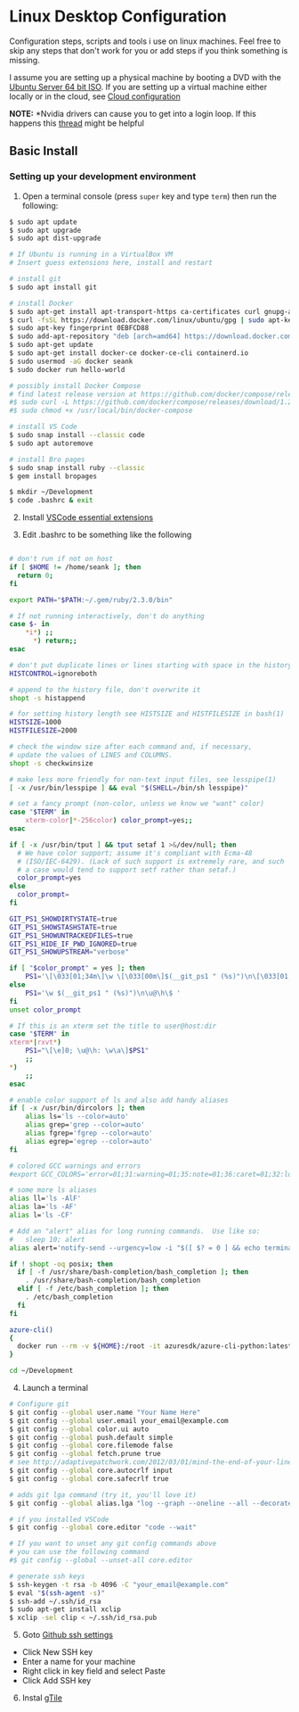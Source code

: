 # Linux  Desktop Configuration

Configuration steps, scripts and tools i use on linux machines. Feel free to skip any steps that don't work for you or add steps if you think something is missing.

I assume you are setting up a physical machine by booting a DVD with the [Ubuntu Server 64 bit ISO](http://www.ubuntu.com/download/server). If you are setting up a virtual machine either locally or in the cloud, see [Cloud configuration](Cloud.md)

**NOTE:** *Nvidia drivers can cause you to get into a login loop. If this happens this [thread](https://askubuntu.com/questions/162075/my-computer-boots-to-a-black-screen-what-options-do-i-have-to-fix-it) might be helpful

## Basic Install

### Setting up your development environment

1. Open a terminal console (press ```super``` key and type ```term```) then run the following:

  ```bash
  $ sudo apt update
  $ sudo apt upgrade
  $ sudo apt dist-upgrade

  # If Ubuntu is running in a VirtualBox VM
  # Insert guess extensions here, install and restart

  # install git
  $ sudo apt install git

  # install Docker
  $ sudo apt-get install apt-transport-https ca-certificates curl gnupg-agent software-properties-common
  $ curl -fsSL https://download.docker.com/linux/ubuntu/gpg | sudo apt-key add -
  $ sudo apt-key fingerprint 0EBFCD88
  $ sudo add-apt-repository "deb [arch=amd64] https://download.docker.com/linux/ubuntu $(lsb_release -cs) stable"
  $ sudo apt-get update
  $ sudo apt-get install docker-ce docker-ce-cli containerd.io
  $ sudo usermod -aG docker seank
  $ sudo docker run hello-world

  # possibly install Docker Compose 
  # find latest release version at https://github.com/docker/compose/releases and run the commands there with sudo
  #$ sudo curl -L https://github.com/docker/compose/releases/download/1.25.0-rc2/docker-compose-`uname -s`-`uname -m` -o /usr/local/bin/docker-compose
  #$ sudo chmod +x /usr/local/bin/docker-compose

  # install VS Code
  $ sudo snap install --classic code
  $ sudo apt autoremove
  
  # install Bro pages
  $ sudo snap install ruby --classic
  $ gem install bropages

  $ mkdir ~/Development
  $ code .bashrc & exit
  ```

2. Install [VSCode essential extensions](../docs/vscode/README.md)

3. Edit .bashrc to be something like the following

  ```bash

  # don't run if not on host
  if [ $HOME != /home/seank ]; then
    return 0;
  fi

  export PATH="$PATH:~/.gem/ruby/2.3.0/bin"

  # If not running interactively, don't do anything
  case $- in
      *i*) ;;
        *) return;;
  esac

  # don't put duplicate lines or lines starting with space in the history.
  HISTCONTROL=ignoreboth

  # append to the history file, don't overwrite it
  shopt -s histappend

  # for setting history length see HISTSIZE and HISTFILESIZE in bash(1)
  HISTSIZE=1000
  HISTFILESIZE=2000

  # check the window size after each command and, if necessary,
  # update the values of LINES and COLUMNS.
  shopt -s checkwinsize

  # make less more friendly for non-text input files, see lesspipe(1)
  [ -x /usr/bin/lesspipe ] && eval "$(SHELL=/bin/sh lesspipe)"

  # set a fancy prompt (non-color, unless we know we "want" color)
  case "$TERM" in
      xterm-color|*-256color) color_prompt=yes;;
  esac

  if [ -x /usr/bin/tput ] && tput setaf 1 >&/dev/null; then
  	# We have color support; assume it's compliant with Ecma-48
  	# (ISO/IEC-6429). (Lack of such support is extremely rare, and such
  	# a case would tend to support setf rather than setaf.)
  	color_prompt=yes
  else
  	color_prompt=
  fi

  GIT_PS1_SHOWDIRTYSTATE=true
  GIT_PS1_SHOWSTASHSTATE=true
  GIT_PS1_SHOWUNTRACKEDFILES=true
  GIT_PS1_HIDE_IF_PWD_IGNORED=true
  GIT_PS1_SHOWUPSTREAM="verbose"

  if [ "$color_prompt" = yes ]; then
      PS1='\[\033[01;34m\]\w \[\033[00m\]$(__git_ps1 " (%s)")\n\[\033[01;32m\]\u@\h\[\033[00m\]\$ '
  else
      PS1='\w $(__git_ps1 " (%s)")\n\u@\h\$ '
  fi
  unset color_prompt

  # If this is an xterm set the title to user@host:dir
  case "$TERM" in
  xterm*|rxvt*)
      PS1="\[\e]0; \u@\h: \w\a\]$PS1"
      ;;
  *)
      ;;
  esac

  # enable color support of ls and also add handy aliases
  if [ -x /usr/bin/dircolors ]; then
      alias ls='ls --color=auto'
      alias grep='grep --color=auto'
      alias fgrep='fgrep --color=auto'
      alias egrep='egrep --color=auto'
  fi

  # colored GCC warnings and errors
  #export GCC_COLORS='error=01;31:warning=01;35:note=01;36:caret=01;32:locus=01:quote=01'

  # some more ls aliases
  alias ll='ls -AlF'
  alias la='ls -AF'
  alias l='ls -CF'

  # Add an "alert" alias for long running commands.  Use like so:
  #   sleep 10; alert
  alias alert='notify-send --urgency=low -i "$([ $? = 0 ] && echo terminal || echo error)" "$(history|tail -n1|sed -e '\''s/^\s*[0-9]\+\s*//;s/[;&|]\s*alert$//'\'')"'

  if ! shopt -oq posix; then
    if [ -f /usr/share/bash-completion/bash_completion ]; then
      . /usr/share/bash-completion/bash_completion
    elif [ -f /etc/bash_completion ]; then
      . /etc/bash_completion
    fi
  fi

  azure-cli()
  {
    docker run --rm -v ${HOME}:/root -it azuresdk/azure-cli-python:latest
  }

  cd ~/Development
  ```

4. Launch a terminal

  ```bash
  # Configure git
  $ git config --global user.name "Your Name Here"
  $ git config --global user.email your_email@example.com
  $ git config --global color.ui auto
  $ git config --global push.default simple
  $ git config --global core.filemode false
  $ git config --global fetch.prune true
  # see http://adaptivepatchwork.com/2012/03/01/mind-the-end-of-your-line/
  $ git config --global core.autocrlf input
  $ git config --global core.safecrlf true

  # adds git lga command (try it, you'll love it)
  $ git config --global alias.lga "log --graph --oneline --all --decorate"

  # if you installed VSCode
  $ git config --global core.editor "code --wait"

  # If you want to unset any git config commands above
  # you can use the following command
  #$ git config --global --unset-all core.editor

  # generate ssh keys
  $ ssh-keygen -t rsa -b 4096 -C "your_email@example.com"
  $ eval "$(ssh-agent -s)"
  $ ssh-add ~/.ssh/id_rsa
  $ sudo apt-get install xclip
  $ xclip -sel clip < ~/.ssh/id_rsa.pub
  ```

5. Goto [Github ssh settings](https://github.com/settings/ssh)
  - Click New SSH key
  - Enter a name for your machine
  - Right click in key field and select Paste
  - Click Add SSH key

6. Instal [gTile](https://github.com/gTile/gTile)